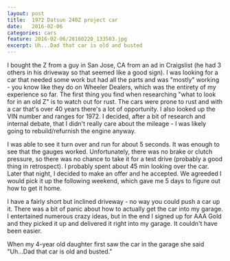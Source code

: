 ```yaml
---
layout: post
title:  1972 Datsun 240Z project car
date:   2016-02-06
categories: cars
feature: 2016-02-06/20160220_133503.jpg
excerpt: Uh...Dad that car is old and busted
---
```


I bought the Z from a guy in San Jose, CA from an ad in Craigslist (he had 3 others in his driveway so that seemed like a good sign).  I was looking for a car that needed some work but had all the parts and was "mostly" working - you know like they do on Wheeler Dealers, which was the entirety of my experience so far.  The first thing you find when researching "what to look for in an old Z" is to watch out for rust.  The cars were prone to rust and with a car that's over 40 years there's a lot of opportunity.  I also looked up the VIN number and ranges for 1972.  I decided, after a bit of research and internal debate, that I didn't really care about the mileage - I was likely going to rebuild/refurnish the engine anyway.  

I was able to see it turn over and run for about 5 seconds.  It was enough to see that the gauges worked.  Unfortunately, there was no brake or clutch pressure, so there was no chance to take it for a test drive (probably a good thing in retrospect).  I probably spent about 45 min looking over the car.  Later that night, I decided to make an offer and he accepted.  We agreeded I would pick it up the following weekend, which gave me 5 days to figure out how to get it home.

I have a fairly short but inclined driveway - no way you could push a car up it.  There was a bit of panic about how to actually get the car into my garage.  I entertained numerous crazy ideas, but in the end I signed up for AAA Gold and they picked it up and delivered it right into my garage.  It couldn't have been easier.   

When my 4-year old daughter first saw the car in the garage she said "Uh...Dad that car is old and busted."
